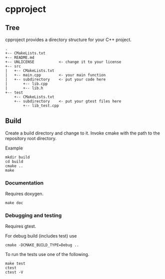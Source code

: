 cpproject
=========

Tree
----

cpproject provides a directory structure for your C++ project.

    .
    +-- CMakeLists.txt
    +-- README.md
    +-- UNLICENSE           <- change it to your license
    +-- src
    |   +-- CMakeLists.txt
    |   +-- main.cpp        <- your main function
    |   +-- subdirectory    <- put your code here
    |       +-- lib.cpp
    |       +-- lib.h
    +-- test
        +-- CMakeLists.txt
        +-- subdirectory    <- put your gtest files here
            +-- lib_test.cpp


Build
-----

Create a build directory and change to it. Invoke cmake with the path to the
repository root directory.

Example

    mkdir build
    cd build
    cmake ..
    make

### Documentation

Requires doxygen.

    make doc

### Debugging and testing

Requires gtest.

For debug build (includes test) use

    cmake -DCMAKE_BUILD_TYPE=Debug ..

To run the tests use one of the following.

    make test
    ctest
    ctest -V

